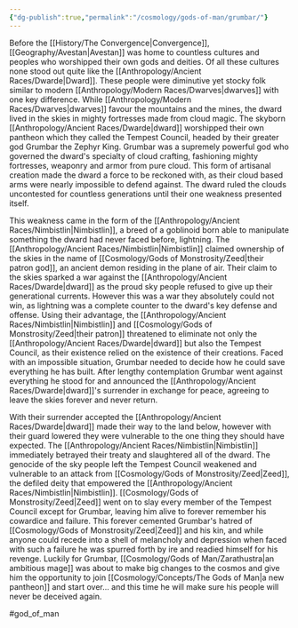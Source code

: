 ```yaml
---
{"dg-publish":true,"permalink":"/cosmology/gods-of-man/grumbar/"}
---
```


Before the [[History/The Convergence\|Convergence]], [[Geography/Avestan\|Avestan]] was home to countless cultures and peoples who worshipped their own gods and deities. Of all these cultures none stood out quite like the [[Anthropology/Ancient Races/Dwarde\|Dward]]. These people were diminutive yet stocky folk similar to modern [[Anthropology/Modern Races/Dwarves\|dwarves]] with one key difference. While [[Anthropology/Modern Races/Dwarves\|dwarves]] favour the mountains and the mines, the dward lived in the skies in mighty fortresses made from cloud magic. The skyborn [[Anthropology/Ancient Races/Dwarde\|dward]] worshipped their own pantheon which they called the Tempest Council, headed by their greater god Grumbar the Zephyr King. Grumbar was a supremely powerful god who governed the dward's specialty of cloud crafting, fashioning mighty fortresses, weaponry and armor from pure cloud. This form of artisanal creation made the dward a force to be reckoned with, as their cloud based arms were nearly impossible to defend against. The dward ruled the clouds uncontested for countless generations until their one weakness presented itself. 

This weakness came in the form of the [[Anthropology/Ancient Races/Nimbistlin\|Nimbistlin]], a breed of a goblinoid born able to manipulate something the dward had never faced before, lightning. The [[Anthropology/Ancient Races/Nimbistlin\|Nimbistlin]] claimed ownership of the skies in the name of [[Cosmology/Gods of Monstrosity/Zeed\|their patron god]], an ancient demon residing in the plane of air. Their claim to the skies sparked a war against the [[Anthropology/Ancient Races/Dwarde\|dward]] as the proud sky people refused to give up their generational currents. However this was a war they absolutely could not win, as lightning was a complete counter to the dward's key defense and offense. Using their advantage, the [[Anthropology/Ancient Races/Nimbistlin\|Nimbistlin]] and [[Cosmology/Gods of Monstrosity/Zeed\|their patron]] threatened to eliminate not only the [[Anthropology/Ancient Races/Dwarde\|dward]] but also the Tempest Council, as their existence relied on the existence of their creations. Faced with an impossible situation, Grumbar needed to decide how he could save everything he has built. After lengthy contemplation Grumbar went against everything he stood for and announced the [[Anthropology/Ancient Races/Dwarde\|dward]]'s surrender in exchange for peace, agreeing to leave the skies forever and never return.

With their surrender accepted the [[Anthropology/Ancient Races/Dwarde\|dward]] made their way to the land below, however with their guard lowered they were vulnerable to the one thing they should have expected. The [[Anthropology/Ancient Races/Nimbistlin\|Nimbistlin]] immediately betrayed their treaty and slaughtered all of the dward. The genocide of the sky people left the Tempest Council weakened and vulnerable to an attack from [[Cosmology/Gods of Monstrosity/Zeed\|Zeed]], the defiled deity that empowered the [[Anthropology/Ancient Races/Nimbistlin\|Nimbistlin]]. [[Cosmology/Gods of Monstrosity/Zeed\|Zeed]] went on to slay every member of the Tempest Council except for Grumbar, leaving him alive to forever remember his cowardice and failure. This forever cemented Grumbar's hatred of [[Cosmology/Gods of Monstrosity/Zeed\|Zeed]] and his kin, and while anyone could recede into a shell of melancholy and depression when faced with such a failure he was spurred forth by ire and readied himself for his revenge. Luckily for Grumbar, [[Cosmology/Gods of Man/Zarathustra\|an ambitious mage]] was about to make big changes to the cosmos and give him the opportunity to join [[Cosmology/Concepts/The Gods of Man\|a new pantheon]] and start over... and this time he will make sure his people will never be deceived again.

#god_of_man